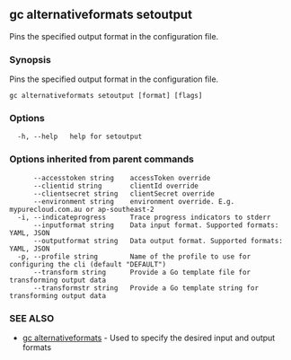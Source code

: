 ## gc alternativeformats setoutput

Pins the specified output format in the configuration file.

### Synopsis

Pins the specified output format in the configuration file.

```
gc alternativeformats setoutput [format] [flags]
```

### Options

```
  -h, --help   help for setoutput
```

### Options inherited from parent commands

```
      --accesstoken string    accessToken override
      --clientid string       clientId override
      --clientsecret string   clientSecret override
      --environment string    environment override. E.g. mypurecloud.com.au or ap-southeast-2
  -i, --indicateprogress      Trace progress indicators to stderr
      --inputformat string    Data input format. Supported formats: YAML, JSON
      --outputformat string   Data output format. Supported formats: YAML, JSON
  -p, --profile string        Name of the profile to use for configuring the cli (default "DEFAULT")
      --transform string      Provide a Go template file for transforming output data
      --transformstr string   Provide a Go template string for transforming output data
```

### SEE ALSO

* [gc alternativeformats](gc_alternativeformats.html)	 - Used to specify the desired input and output formats


